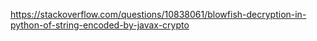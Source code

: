 https://stackoverflow.com/questions/10838061/blowfish-decryption-in-python-of-string-encoded-by-javax-crypto

